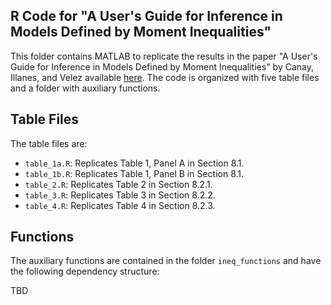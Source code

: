 ## R Code for "A User's Guide for Inference in Models Defined by Moment Inequalities"

This folder contains MATLAB to replicate the results in the paper "A User's Guide for Inference in Models Defined by Moment Inequalities" by Canay, Illanes, and Velez available [here](https://faculty.wcas.northwestern.edu/iac879/wp/inequalities-guide.pdf). The code is organized with five table files and a folder with auxiliary functions.

## Table Files

The table files are:

- `table_1a.R`: Replicates Table 1, Panel A in Section 8.1.
- `table_1b.R`: Replicates Table 1, Panel B in Section 8.1.
- `table_2.R`: Replicates Table 2 in Section 8.2.1.
- `table_3.R`: Replicates Table 3 in Section 8.2.2.
- `table_4.R`: Replicates Table 4 in Section 8.2.3.

## Functions 

The auxiliary functions are contained in the folder `ineq_functions` and have the following dependency structure:

TBD
